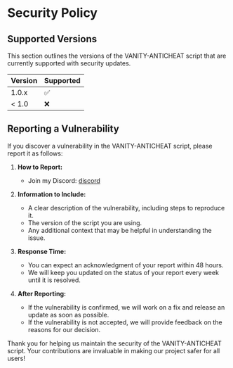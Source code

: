 # Security Policy

## Supported Versions

This section outlines the versions of the VANITY-ANTICHEAT script that are currently supported with security updates.

| Version   | Supported          |
|-----------|--------------------|
| 1.0.x     | :white_check_mark: |
| < 1.0     | :x:                |

## Reporting a Vulnerability

If you discover a vulnerability in the VANITY-ANTICHEAT script, please report it as follows:

1. **How to Report:**
   - Join my Discord: [discord](https://discord.gg/fWhAMydGj9)

2. **Information to Include:**
   - A clear description of the vulnerability, including steps to reproduce it.
   - The version of the script you are using.
   - Any additional context that may be helpful in understanding the issue.

3. **Response Time:**
   - You can expect an acknowledgment of your report within 48 hours.
   - We will keep you updated on the status of your report every week until it is resolved.

4. **After Reporting:**
   - If the vulnerability is confirmed, we will work on a fix and release an update as soon as possible.
   - If the vulnerability is not accepted, we will provide feedback on the reasons for our decision.

Thank you for helping us maintain the security of the VANITY-ANTICHEAT script. Your contributions are invaluable in making our project safer for all users!
